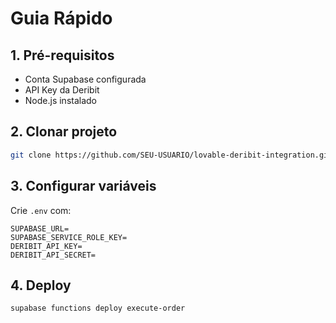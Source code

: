 # Guia Rápido

## 1. Pré-requisitos
- Conta Supabase configurada
- API Key da Deribit
- Node.js instalado

## 2. Clonar projeto
```bash
git clone https://github.com/SEU-USUARIO/lovable-deribit-integration.git
```

## 3. Configurar variáveis
Crie `.env` com:
```
SUPABASE_URL=
SUPABASE_SERVICE_ROLE_KEY=
DERIBIT_API_KEY=
DERIBIT_API_SECRET=
```

## 4. Deploy
```bash
supabase functions deploy execute-order
```
